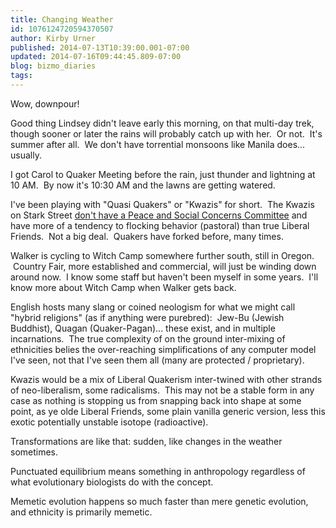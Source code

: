 ```yaml
---
title: Changing Weather
id: 1076124720594370507
author: Kirby Urner
published: 2014-07-13T10:39:00.001-07:00
updated: 2014-07-16T09:44:45.809-07:00
blog: bizmo_diaries
tags: 
---
```


Wow, downpour! 

Good thing Lindsey didn't leave early this morning, on that multi-day trek, though sooner or later the rains will probably catch up with her.  Or not.  It's summer after all.  We don't have torrential monsoons like Manila does... usually.

I got Carol to Quaker Meeting before the rain, just thunder and lightning at 10 AM.  By now it's 10:30 AM and the lawns are getting watered.

I've been playing with "Quasi Quakers" or "Kwazis" for short.  The Kwazis on Stark Street [don't have a Peace and Social Concerns Committee](http://controlroom.blogspot.com/2014/06/end-of-era.html) and have more of a tendency to flocking behavior (pastoral) than true Liberal Friends.  Not a big deal.  Quakers have forked before, many times.

Walker is cycling to Witch Camp somewhere further south, still in Oregon.  Country Fair, more established and commercial, will just be winding down around now.  I know some staff but haven't been myself in some years.  I'll know more about Witch Camp when Walker gets back.

English hosts many slang or coined neologism for what we might call "hybrid religions" (as if anything were purebred):  Jew-Bu (Jewish Buddhist), Quagan (Quaker-Pagan)... these exist, and in multiple incarnations.  The true complexity of on the ground inter-mixing of ethnicities belies the over-reaching simplifications of any computer model I've seen, not that I've seen them all (many are protected / proprietary).

Kwazis would be a mix of Liberal Quakerism inter-twined with other strands of neo-liberalism, some radicalisms.  This may not be a stable form in any case as nothing is stopping us from snapping back into shape at some point, as ye olde Liberal Friends, some plain vanilla generic version, less this exotic potentially unstable isotope (radioactive).

Transformations are like that: sudden, like changes in the weather sometimes.

Punctuated equilibrium means something in anthropology regardless of what evolutionary biologists do with the concept. 

Memetic evolution happens so much faster than mere genetic evolution, and ethnicity is primarily memetic.